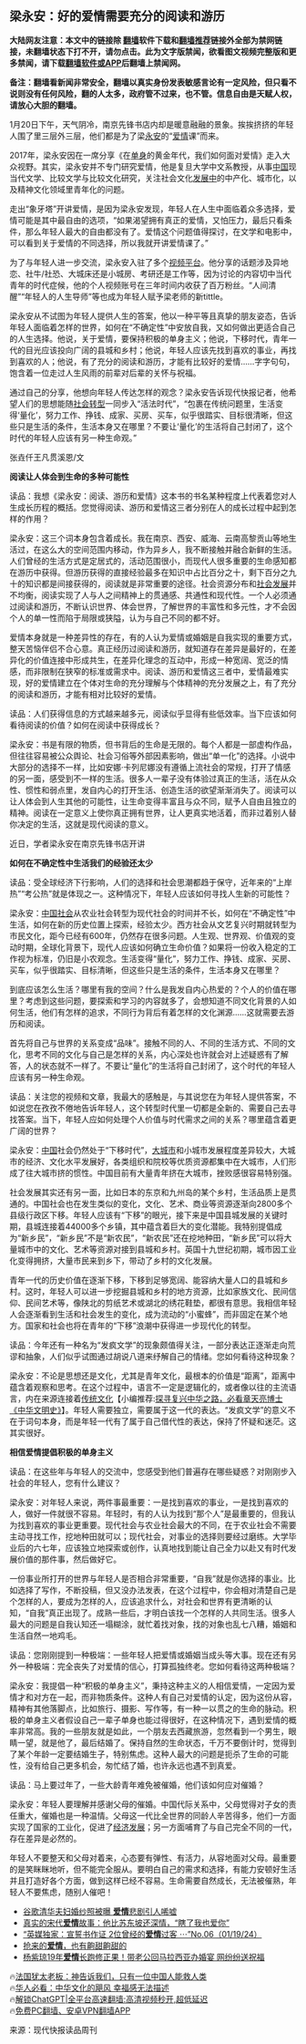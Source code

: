  <!-- 面包屑导航 --> <h2>梁永安：好的爱情需要充分的阅读和游历</h2> <p class="notice"><b>大陆网友注意：本文中的链接除 <a href="https://github.com/bannedbook/fanqiang" >翻墙</a>软件下载和<a href="https://github.com/killgcd/justmysocks/blob/master/README.md">翻墙推荐</a>链接外全部为禁网链接，未翻墙状态下打不开，请勿点击。此为文字版禁闻，欲看图文视频完整版和更多禁闻，请下载<a href="https://github.com/bannedbook/fanqiang">翻墙软件或APP</a>后翻墙上禁闻网。</p><p>备注：翻墙看新闻非常安全，翻墙以真实身份发表敏感言论有一定风险，但只看不说则没有任何风险，翻的人太多，政府管不过来，也不管。信息自由是天赋人权，请放心大胆的翻墙。</b></p>  <div class="entry"> <p>1月20日下午，天气阴冷，南京先锋书店内却是暖意融融的景象。挨挨挤挤的年轻人围了里三层外三层，他们都是为了梁<a href="https://www.bannedbook.org/bnews/tag/%E6%B0%B8%E5%AE%89/" class="st_tag internal_tag" rel="tag" title="标签 永安 下的日志">永安</a>的“<a href="https://www.bannedbook.org/bnews/tag/%e7%88%b1%e6%83%85/" class="st_tag internal_tag" rel="tag" title="标签 爱情 下的日志">爱情</a>课”而来。</p> <p>2017年，梁永安因在一席分享《在<a href="https://www.bannedbook.org/bnews/tag/%E5%8D%95%E8%BA%AB/" class="st_tag internal_tag" rel="tag" title="标签 单身 下的日志">单身</a>的黄金年代，我们如何面对爱情》走入大众视野。其实，梁永安并不专门研究爱情，他是复旦大学中文系教授，从事<span class='wp_keywordlink_affiliate'><a href="https://www.bannedbook.org/" title="中国" target="_blank">中国</a></span>现当代文学、比较文学与比较文化研究，关注社会文化<span class='wp_keywordlink'><a href="https://www.bannedbook.org/forum11/topic335.html" title="禁片：发展中出现的问题，只能靠发展解决？" target="_blank">发展中</a></span>的中产化、城市化，以及精神文化领域里青年化的问题。</p> <p>走出“象牙塔”开讲爱情，是因为梁永安发现，年轻人在人生中面临着众多选择，爱情可能是其中最自由的选项，“如果渴望拥有真正的爱情，又怕压力，最后只看条件，那么年轻人最大的自由都没有了。爱情这个问题值得探讨，在文学和电影中，可以看到关于爱情的不同选择，所以我就开讲爱情课了。”</p> <p>为了与年轻人进一步交流，梁永安入驻了多个<a href="https://www.bannedbook.org/bnews/tag/%E8%A7%86%E9%A2%91%E5%B9%B3%E5%8F%B0/" class="st_tag internal_tag" rel="tag" title="标签 视频平台 下的日志">视频平台</a>。他分享的话题涉及异地恋、社牛/社恐、大城床还是小城房、考研还是工作等，因为讨论的内容切中当代青年的时代症候，他的个人视频账号在三年时间内收获了百万粉丝。“人间清醒”“年轻人的人生导师”等也成为年轻人赋予梁老师的新tittle。</p> <p>梁永安从不试图为年轻人提供人生的答案，他以一种平等且真挚的朋友姿态，告诉年轻人面临着怎样的世界，如何在“不确定性”中安放自我，又如何做出更适合自己的人生选择。他说，关于爱情，要保持积极的单身主义；他说，下移时代，青年一代的目光应该投向广阔的县城和乡村；他说，年轻人应该先找到喜欢的事业，再找到喜欢的人；他说，有了充分的阅读和游历，才能有比较好的爱情……字字句句，饱含着一位走过人生风雨的前辈对后辈的关怀与祝福。</p> <p>通过自己的分享，他想向年轻人传达怎样的观念？梁永安告诉现代快报记者，他希望人们的思想能随<a href="https://www.bannedbook.org/bnews/tag/%E7%A4%BE%E4%BC%9A%E8%BD%AC%E5%9E%8B/" class="st_tag internal_tag" rel="tag" title="标签 社会转型 下的日志">社会转型</a>一同步入“活法时代”，“包裹在传统问题里，生活变得‘量化’，努力工作、挣钱、成家、买房、买车，似乎很踏实、目标很清晰，但这些只是生活的条件，生活本身又在哪里？不要让‘量化’的生活将自己封闭了，这个时代的年轻人应该有另一种生命观。”</p> <p>张垚仟王凡贯溪恩/文</p> <p><strong>阅读让人体会到生命的多种可能性</strong></p> <p>读品：我想《梁永安：阅读、游历和爱情》这本书的书名某种程度上代表着您对人生成长历程的概括。您觉得阅读、游历和爱情这三者分别在人的成长过程中起到怎样的作用？</p> <p>梁永安：这三个词本身包含着成长。我在南京、西安、威海、云南高黎贡山等地生活过，在这么大的空间范围内移动，作为异乡人，我不断接触并融合新鲜的生活。人们曾经的生活方式是定居式的，活动范围很小，而现代人很多重要的生命感知都在游历中获得。但游历获得的直接经验最多在知识中占比百分之十，剩下百分之九十的知识都是间接获得的，阅读就是非常重要的途径。社会资源分布和<a href="https://www.bannedbook.org/bnews/tag/%E7%A4%BE%E4%BC%9A%E5%8F%91%E5%B1%95/" class="st_tag internal_tag" rel="tag" title="标签 社会发展 下的日志">社会发展</a>并不均衡，阅读实现了人与人之间精神上的贯通感、共通性和现代性。一个人必须通过阅读和游历，不断认识世界、体会世界，了解世界的丰富性和多元性，才不会因个人的单一性而陷于局限或狭隘，认为与自己不同的都不好。</p> <p>爱情本身就是一种差异性的存在，有的人认为爱情或婚姻是自我实现的重要方式，整天苦恼伴侣不合心意。真正经历过阅读和游历，就知道存在差异是最好的，在差异化的价值连接中形成共生，在差异化理念的互动中，形成一种宽阔、宽泛的情感，而非限制在狭窄的标准或需求中。阅读、游历和爱情这三者中，爱情最难实现，好的爱情建立在个体对生命的充分理解与个体精神的充分发展之上，有了充分的阅读和游历，才能有相对比较好的爱情。</p> <p>读品：人们获得信息的方式越来越多元，阅读似乎显得有些低效率。当下应该如何看待阅读的价值？如何在阅读中获得成长？</p> <p>梁永安：书是有限的物质，但书背后的生命是无限的。每个人都是一部虚构作品，但往往容易被公众舆论、社会习俗等外部因素影响，做出“单一化”的选择。小说中大部分的选择不一样，比如安娜·卡列尼娜没有遵循上流社会的常规，打开了情感的另一面，感受到不一样的生活。很多人一辈子没有体验过真正的生活，活在从众性、惯性和弱点里，发自内心的打开生活、创造生活的欲望渐渐消失了。阅读可以让人体会到人生其他的可能性，让生命变得丰富且与众不同，赋予人自由且独立的精神。阅读在一定意义上使你真正拥有世界，让人更真实地活着，而非过着别人替你决定的生活，这就是现代阅读的意义。</p> <p>近日，学者梁永安在南京先锋书店开讲</p> <p><strong>如何在不确定性中生活我们的经验还太少</strong></p> <p>读品：受全球经济下行影响，人们的选择和社会思潮都趋于保守，近年来的“上岸热”“考公热”就是体现之一。这种情况下，年轻人应该如何寻找人生新的可能性？</p> <p>梁永安：<a href="https://www.bannedbook.org/bnews/tag/%e4%b8%ad%e5%9b%bd%e7%a4%be%e4%bc%9a/" class="st_tag internal_tag" rel="tag" title="标签 中国社会 下的日志">中国社会</a>从农业社会转型为现代社会的时间并不长，如何在“不确定性”中生活，如何在新的历史位置上探索，经验太少。西方社会从文艺复兴时期就转型为市民文化，距今已经有600年，仍然存在很多问题。人生观、世界观、价值观的变动时期，全球化背景下，现代人应该如何确立生命价值？如果将一份收入稳定的工作视为标准，仍旧是小农观念。生活变得“量化”，努力工作、挣钱、成家、买房、买车，似乎很踏实、目标清晰，但这些只是生活的条件，生活本身又在哪里？</p> <p>到底应该怎么生活？哪里有我的空间？什么是我发自内心热爱的？个人的价值在哪里？考虑到这些问题，要探索和学习的内容就多了，会想知道不同文化背景的人如何生活，他们有怎样的追求，不同行为背后有着怎样的文化渊源……这就需要去游历和阅读。</p>  <p>首先将自己与世界的关系变成“品味”。接触不同的人、不同的生活方式、不同的文化，思考不同的文化与自己是怎样的关系，内心深处也许就会对上述疑惑有了解答，人的状态就不一样了。不要让“量化”的生活将自己封闭了，这个时代的年轻人应该有另一种生命观。</p> <p>读品：关注您的视频和文章，我最大的感触是，与其说您在为年轻人提供答案，不如说您在孜孜不倦地告诉年轻人，这个转型时代里一切都是全新的、需要自己去寻找答案。当下，年轻人应如何处理个人价值与时代需求之间的关系？哪里蕴含着更广阔的世界？</p> <p>梁永安：<a href="https://www.bannedbook.org/bnews/tag/%E4%B8%AD%E5%9B%BD/" class="st_tag internal_tag" rel="tag" title="标签 中国 下的日志">中国</a>社会仍然处于“下移时代”，<a href="https://www.bannedbook.org/bnews/tag/%E5%A4%A7%E5%9F%8E%E5%B8%82/" class="st_tag internal_tag" rel="tag" title="标签 大城市 下的日志">大城市</a>和小城市发展程度差异较大，大城市的经济、文化水平发展好，各类组织和院校等优质资源都集中在大城市，人们形成了往大城市挤的惯性。中国目前有大量青年挤在大城市，挫败感很容易特别强。</p> <p>社会发展其实还有另一面，比如日本的东京和九州岛的某个乡村，生活品质上是贯通的。中国社会也在发生类似的变化，文化、艺术、商业等资源逐渐向2800多个县级行政区下移。年轻人应该有“下移”的眼光，接下来是中国县城发展的关键时期，县城连接着44000多个乡镇，其中蕴含着巨大的变化潜能。我特别提倡成为“新乡民”，“新乡民”不是“新农民”，“新农民”还在挖地种田，“新乡民”可以将大量城市中的文化、艺术等资源对接到县城和乡村。英国十九世纪初期，城市因工业化变得拥挤，大量市民来到乡下，带动了乡村的文化发展。</p> <p>青年一代的历史价值在逐渐下移，下移到足够宽阔、能容纳大量人口的县城和乡村。这时，年轻人可以进一步挖掘县城和乡村的地方资源，比如家族文化、民间信仰、民间艺术等，像陕北的剪纸艺术或湖北的绣花鞋垫，都很有意思。我相信年轻人会逐渐看到生活和社会发生的变化，成为流动的“小蜜蜂”，而非固定在某个地方。国家和社会也将在青年的“下移”浪潮中获得进一步现代化的转型。</p> <p>读品：今年还有一种名为“发疯文学”的现象颇值得关注，一部分表达正逐渐走向荒谬和抽象，人们似乎试图通过胡说八道来纾解自己的情绪。您如何看待这种现象？</p> <p>梁永安：不论是思想还是文化，尤其是青年文化，最根本的价值是“距离”，距离中蕴含着观察和思考。在这个过程中，语言不一定是逻辑化的，或者像以往的主流语言，内在来源连接着<span class='wp_keywordlink'><a href="https://www.bannedbook.org/bnews/tculture/" title="中华传统文化" target="_blank">传统文化</a></span>【小编推荐:<a href='https://www.bannedbook.org/bnews/comments/20220808/1768773.html' target='_blank'>探寻复兴中华之路，必看章天亮博士《中华文明史》</a>】。年轻人需要独立，需要属于这一代的表达。“发疯文学”的意义不在于词句本身，而是年轻一代有了属于自己借代性的表达，保持了怀疑和迷茫。这其实很好。</p> <p><strong>相信爱情提倡积极的单身主义</strong></p> <p>读品：在这些年与年轻人的交流中，您感受到他们普遍存在哪些疑惑？对刚刚步入社会的年轻人，您有什么建议？</p>  <p>梁永安：对年轻人来说，两件事最重要：一是找到喜欢的事业，一是找到喜欢的人，做好一件就很不容易。年轻时，有的人认为找到“那个人”是最重要的，但我认为找到喜欢的事业更重要。现代社会与农业社会最大的不同，在于农业社会不需要主动寻找工作，挖地种田就可以；现代社会，对事业的选择则要经过磨练。大学毕业后的六七年，应该独立地探索或创作，认真地找到能让自己全力以赴又有时代发展价值的那件事，然后做好它。</p> <p>一份事业所打开的世界与年轻人是否相合非常重要，“自我”就是你选择的事业。比如选择了写作，不断投稿，但又没办法发表，在这个过程中，你会相对清楚自己是个怎样的人，要成为怎样的人，应该追求什么，对社会和世界有更清晰的认知，“自我”真正出现了。成熟一些后，才明白该找一个怎样的人共同生活。很多人最大的问题是自我认知还一塌糊涂，就忙着找对象，找的对象也乱七八糟，婚姻和生活自然一地鸡毛。</p> <p>读品：您刚刚提到一种极端：一些年轻人把爱情或婚姻当成头等大事。现在还有另外一种极端：完全丧失了对爱情的信心，打算孤独终老。您如何看待这两种极端？</p> <p>梁永安：我提倡一种“积极的单身主义”，秉持这种主义的人相信爱情，一定因为爱情才和对方在一起，而非物质条件。这种人有自己对爱情的认定，因为这份从容，精神有其他落脚点，比如旅行、摄影、写作等，有一种一以贯之的生命的脉动。积极的单身主义者假设自己一辈子单身也能过得很好，在这种情况下，遇到爱情的概率非常高。我的一些朋友就是如此，一个朋友去西藏旅游，忽然看到一个男生，眼睛一望，就是他了，最后结婚了。保持自然的生命状态，千万不要倒计时，觉得到了某个年龄一定要结婚生子，特别焦虑。这种人最大的问题是扼杀了生命的可能性，没有给自己更多机会，匆忙结了婚，也许永远也遇不到真爱。</p> <p>读品：马上要过年了，一些大龄青年难免被催婚，他们该如何应对催婚？</p> <p>梁永安：年轻人要理解并感谢父母的催婚。中国代际关系中，父母觉得对子女的责任重大，催婚也是一种温情。父母这一代比全世界的同龄人辛苦得多，他们一方面实现了国家的工业化，促进了<span class='wp_keywordlink'><a href="https://www.bannedbook.org/forum2/topic869.html" title="宪政、法治和经济发展——走向市场经济的制度保障" target="_blank">经济发展</a></span>；另一方面哺育了与自己完全不同的一代，存在差异是必然的。</p> <p>年轻人不要整天和父母对着来，心态要有弹性、有活力，从容地面对父母。最重要的是笑眯眯地听，但不能完全服从。要明白自己的需求和选择，有能力安顿好生活并且打造好各个方面，做到这样已经不容易。生命需要自然成长，无法被催熟，年轻人不要焦虑，随别人催吧！</p> <!--<div id="taboola-mid-1"></div>--><ul class='op-related-articles' title='相关阅读'> <li><a href='https://www.bannedbook.org/bnews/cnnews/20240127/1993284.html' target='_blank'>谷歌清华夫妇婚纱照被曝 <b>爱情</b>悲剧引人唏嘘</a></li> <li><a href='https://www.bannedbook.org/bnews/comments/20240121/1990733.html' target='_blank'>真实的宋代<b>爱情</b>故事：他比苏东坡还深情，“瞎了我也爱你”</a></li> <li><a href='https://www.bannedbook.org/bnews/sohnews/20240120/1990199.html' target='_blank'>“英媒独家：宣誓书作证 2位曾经的<b>爱情</b>过客 ⋯”No.06（01/19/24）</a></li> <li><a href='https://www.bannedbook.org/bnews/lishi/20240107/1984430.html' target='_blank'>抢来的<b>爱情</b>，也有齁甜齁甜的</a></li> <li><a href='https://www.bannedbook.org/bnews/yule/20231220/1976546.html' target='_blank'>杨紫琼19年<b>爱情</b>长跑修正果！带老公回马拉西亚办婚宴 网纷纷送祝福</a></li> </ul> <p class="texttj"> 🔥<a href="https://www.bannedbook.org/bnews/ssgc/20230219/1850782.html" target="_blank">法国犹太老板：神告诉我们，只有一位中国人能救人类</a><br/> 🔥<a href="https://www.bannedbook.org/bnews/comments/20220220/1694796.html" target="_blank">华人必看：中华文化的飓风 幸福感无法描述</a><br/> 🔥<a href="https://github.com/bannedbook/fanqiang/wiki/V2ray%E6%9C%BA%E5%9C%BA" target="_blank">解锁ChatGPT|全平台高速翻墙:高清视频秒开,超低延迟</a><br/> 🔥<a href="https://github.com/bannedbook/fanqiang/wiki/%E7%A6%81%E9%97%BB%E7%BD%91%E5%AE%89%E5%8D%93%E7%BF%BB%E5%A2%99%E6%96%B0%E9%97%BBAPP" target="_blank">免费PC翻墙、安卓VPN翻墙APP</a><br/> </p><p class="src-info">来源：现代快报读品周刊 </p> <a name='sharetosocial'></a> <div style="margin-bottom:5px;padding-bottom:5px;clear:both"> <div id="archive-pix-1" class="banner-ads"> <!-- AuctionX Display platform tag START --> <div id="27602x728x90x621x_ADSLOT1" clicktrack="%%CLICK_URL_ESC%%"></div>  <!-- AuctionX Display platform tag END --> </div> <div id="archive-pix-2" class="banner-ads"> <!-- AuctionX Display platform tag START --> <div id="27556x300x250x621x_ADSLOT1" clicktrack="%%CLICK_URL_ESC%%" style="margin:0 auto;text-align:center"></div>  <!-- AuctionX Display platform tag END --> </div> </div>  <div id="archive-pix-1" class="banner-ads"> <!-- AuctionX Display platform tag START --> <div id="27603x728x90x621x_ADSLOT1" clicktrack="%%CLICK_URL_ESC%%"></div>  <!-- AuctionX Display platform tag END --> </div> </div><!--END ENTRY--> 